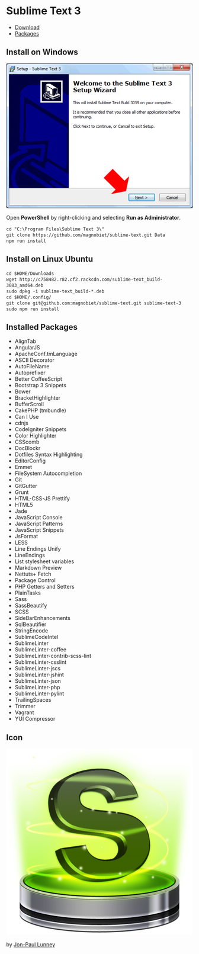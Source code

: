 # Sublime Text 3

* [Download](http://www.sublimetext.com/3)
* [Packages](https://sublime.wbond.net/)

## Install on Windows

![Windows](https://raw.githubusercontent.com/magnobiet/sublime-text/master/Images/install-windows.gif)

Open **PowerShell** by right-clicking and selecting **Run as Administrator**.

```
cd "C:\Program Files\Sublime Text 3\"
git clone https://github.com/magnobiet/sublime-text.git Data
npm run install
```

## Install on Linux Ubuntu

```
cd $HOME/Downloads
wget http://c758482.r82.cf2.rackcdn.com/sublime-text_build-3083_amd64.deb
sudo dpkg -i sublime-text_build-*.deb
cd $HOME/.config/
git clone git@github.com:magnobiet/sublime-text.git sublime-text-3
sudo npm run install
```

## Installed Packages
* AlignTab
* AngularJS
* ApacheConf.tmLanguage
* ASCII Decorator
* AutoFileName
* Autoprefixer
* Better CoffeeScript
* Bootstrap 3 Snippets
* Bower
* BracketHighlighter
* BufferScroll
* CakePHP (tmbundle)
* Can I Use
* cdnjs
* CodeIgniter Snippets
* Color Highlighter
* CSScomb
* DocBlockr
* Dotfiles Syntax Highlighting
* EditorConfig
* Emmet
* FileSystem Autocompletion
* Git
* GitGutter
* Grunt
* HTML-CSS-JS Prettify
* HTML5
* Jade
* JavaScript Console
* JavaScript Patterns
* JavaScript Snippets
* JsFormat
* LESS
* Line Endings Unify
* LineEndings
* List stylesheet variables
* Markdown Preview
* Nettuts+ Fetch
* Package Control
* PHP Getters and Setters
* PlainTasks
* Sass
* SassBeautify
* SCSS
* SideBarEnhancements
* SqlBeautifier
* StringEncode
* SublimeCodeIntel
* SublimeLinter
* SublimeLinter-coffee
* SublimeLinter-contrib-scss-lint
* SublimeLinter-csslint
* SublimeLinter-jscs
* SublimeLinter-jshint
* SublimeLinter-json
* SublimeLinter-php
* SublimeLinter-pylint
* TrailingSpaces
* Trimmer
* Vagrant
* YUI Compressor

## Icon

![Sublime Text Icon](https://raw.githubusercontent.com/magnobiet/sublime-text/master/Icons/sublime-text.png)

by [Jon-Paul Lunney](https://dribbble.com/shots/382465-Sublime-Text-2-update-Replacement-Icon)
